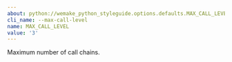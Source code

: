 ```yaml
---
about: python://wemake_python_styleguide.options.defaults.MAX_CALL_LEVEL
cli_name: --max-call-level
name: MAX_CALL_LEVEL
value: '3'
---
```


Maximum number of call chains.